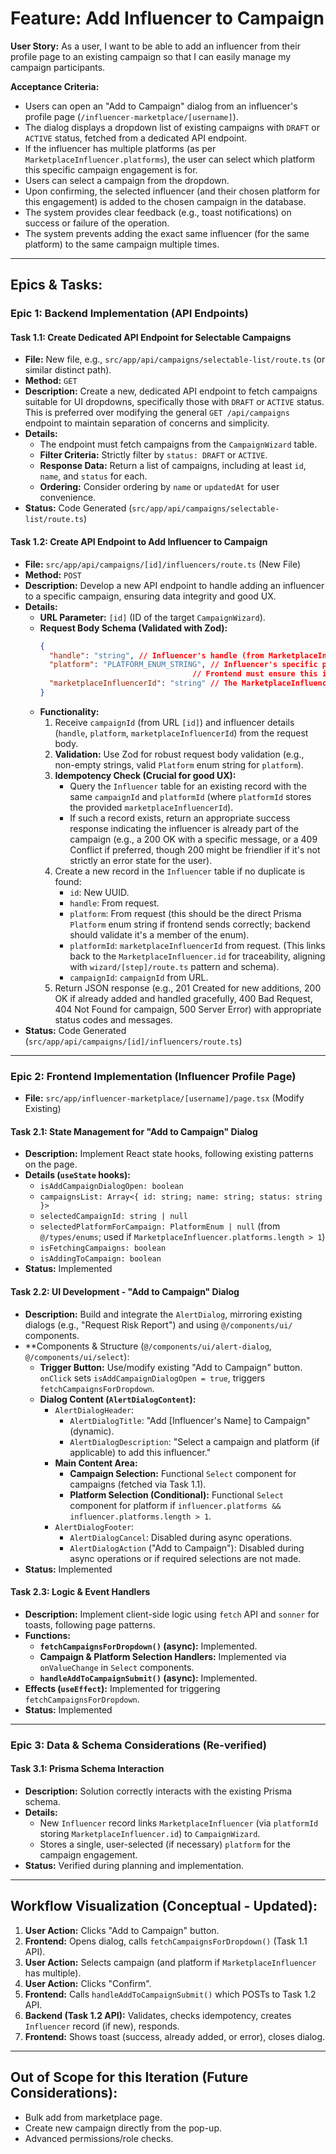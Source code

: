 # Feature: Add Influencer to Campaign

**User Story:** As a user, I want to be able to add an influencer from their profile page to an existing campaign so that I can easily manage my campaign participants.

**Acceptance Criteria:**
*   Users can open an "Add to Campaign" dialog from an influencer's profile page (`/influencer-marketplace/[username]`).
*   The dialog displays a dropdown list of existing campaigns with `DRAFT` or `ACTIVE` status, fetched from a dedicated API endpoint.
*   If the influencer has multiple platforms (as per `MarketplaceInfluencer.platforms`), the user can select which platform this specific campaign engagement is for.
*   Users can select a campaign from the dropdown.
*   Upon confirming, the selected influencer (and their chosen platform for this engagement) is added to the chosen campaign in the database.
*   The system provides clear feedback (e.g., toast notifications) on success or failure of the operation.
*   The system prevents adding the exact same influencer (for the same platform) to the same campaign multiple times.

---

## Epics & Tasks:

### Epic 1: Backend Implementation (API Endpoints)

#### Task 1.1: Create Dedicated API Endpoint for Selectable Campaigns
*   **File:** New file, e.g., `src/app/api/campaigns/selectable-list/route.ts` (or similar distinct path).
*   **Method:** `GET`
*   **Description:** Create a new, dedicated API endpoint to fetch campaigns suitable for UI dropdowns, specifically those with `DRAFT` or `ACTIVE` status. This is preferred over modifying the general `GET /api/campaigns` endpoint to maintain separation of concerns and simplicity.
*   **Details:**
    *   The endpoint must fetch campaigns from the `CampaignWizard` table.
    *   **Filter Criteria:** Strictly filter by `status: DRAFT` or `ACTIVE`.
    *   **Response Data:** Return a list of campaigns, including at least `id`, `name`, and `status` for each.
    *   **Ordering:** Consider ordering by `name` or `updatedAt` for user convenience.
*   **Status:** Code Generated (`src/app/api/campaigns/selectable-list/route.ts`)

#### Task 1.2: Create API Endpoint to Add Influencer to Campaign
*   **File:** `src/app/api/campaigns/[id]/influencers/route.ts` (New File)
*   **Method:** `POST`
*   **Description:** Develop a new API endpoint to handle adding an influencer to a specific campaign, ensuring data integrity and good UX.
*   **Details:**
    *   **URL Parameter:** `[id]` (ID of the target `CampaignWizard`).
    *   **Request Body Schema (Validated with Zod):**
        ```json
        {
          "handle": "string", // Influencer's handle (from MarketplaceInfluencer.handle)
          "platform": "PLATFORM_ENUM_STRING", // Influencer's specific platform (e.g., "INSTAGRAM", "TIKTOK").
                                          // Frontend must ensure this is a valid Prisma Platform enum string.
          "marketplaceInfluencerId": "string" // The MarketplaceInfluencer.id (or .profileId for uniqueness)
        }
        ```
    *   **Functionality:**
        1.  Receive `campaignId` (from URL `[id]`) and influencer details (`handle`, `platform`, `marketplaceInfluencerId`) from the request body.
        2.  **Validation:** Use Zod for robust request body validation (e.g., non-empty strings, valid `Platform` enum string for `platform`).
        3.  **Idempotency Check (Crucial for good UX):**
            *   Query the `Influencer` table for an existing record with the same `campaignId` and `platformId` (where `platformId` stores the provided `marketplaceInfluencerId`).
            *   If such a record exists, return an appropriate success response indicating the influencer is already part of the campaign (e.g., a 200 OK with a specific message, or a 409 Conflict if preferred, though 200 might be friendlier if it's not strictly an error state for the user).
        4.  Create a new record in the `Influencer` table if no duplicate is found:
            *   `id`: New UUID.
            *   `handle`: From request.
            *   `platform`: From request (this should be the direct Prisma `Platform` enum string if frontend sends correctly; backend should validate it's a member of the enum).
            *   `platformId`: `marketplaceInfluencerId` from request. (This links back to the `MarketplaceInfluencer.id` for traceability, aligning with `wizard/[step]/route.ts` pattern and schema).
            *   `campaignId`: `campaignId` from URL.
        5.  Return JSON response (e.g., 201 Created for new additions, 200 OK if already added and handled gracefully, 400 Bad Request, 404 Not Found for campaign, 500 Server Error) with appropriate status codes and messages.
*   **Status:** Code Generated (`src/app/api/campaigns/[id]/influencers/route.ts`)

---

### Epic 2: Frontend Implementation (Influencer Profile Page)

*   **File:** `src/app/influencer-marketplace/[username]/page.tsx` (Modify Existing)

#### Task 2.1: State Management for "Add to Campaign" Dialog
*   **Description:** Implement React state hooks, following existing patterns on the page.
*   **Details (`useState` hooks):**
    *   `isAddCampaignDialogOpen: boolean`
    *   `campaignsList: Array<{ id: string; name: string; status: string }>`
    *   `selectedCampaignId: string | null`
    *   `selectedPlatformForCampaign: PlatformEnum | null` (from `@/types/enums`; used if `MarketplaceInfluencer.platforms.length > 1`)
    *   `isFetchingCampaigns: boolean`
    *   `isAddingToCampaign: boolean`
*   **Status:** Implemented

#### Task 2.2: UI Development - "Add to Campaign" Dialog
*   **Description:** Build and integrate the `AlertDialog`, mirroring existing dialogs (e.g., "Request Risk Report") and using `@/components/ui/` components.
*   **Components & Structure (`@/components/ui/alert-dialog`, `@/components/ui/select`):
    *   **Trigger Button:** Use/modify existing "Add to Campaign" button. `onClick` sets `isAddCampaignDialogOpen = true`, triggers `fetchCampaignsForDropdown`.
    *   **Dialog Content (`AlertDialogContent`):**
        *   `AlertDialogHeader`:
            *   `AlertDialogTitle`: "Add [Influencer's Name] to Campaign" (dynamic).
            *   `AlertDialogDescription`: "Select a campaign and platform (if applicable) to add this influencer."
        *   **Main Content Area:**
            *   **Campaign Selection:** Functional `Select` component for campaigns (fetched via Task 1.1).
            *   **Platform Selection (Conditional):** Functional `Select` component for platform if `influencer.platforms && influencer.platforms.length > 1`.
        *   `AlertDialogFooter`:
            *   `AlertDialogCancel`: Disabled during async operations.
            *   `AlertDialogAction` ("Add to Campaign"): Disabled during async operations or if required selections are not made.
*   **Status:** Implemented

#### Task 2.3: Logic & Event Handlers
*   **Description:** Implement client-side logic using `fetch` API and `sonner` for toasts, following page patterns.
*   **Functions:**
    *   **`fetchCampaignsForDropdown()` (async):** Implemented.
    *   **Campaign & Platform Selection Handlers:** Implemented via `onValueChange` in `Select` components.
    *   **`handleAddToCampaignSubmit()` (async):** Implemented.
*   **Effects (`useEffect`):** Implemented for triggering `fetchCampaignsForDropdown`.
*   **Status:** Implemented

---

### Epic 3: Data & Schema Considerations (Re-verified)

#### Task 3.1: Prisma Schema Interaction
*   **Description:** Solution correctly interacts with the existing Prisma schema.
*   **Details:**
    *   New `Influencer` record links `MarketplaceInfluencer` (via `platformId` storing `MarketplaceInfluencer.id`) to `CampaignWizard`.
    *   Stores a single, user-selected (if necessary) `platform` for the campaign engagement.
*   **Status:** Verified during planning and implementation.

---

## Workflow Visualization (Conceptual - Updated):

1.  **User Action:** Clicks "Add to Campaign" button.
2.  **Frontend:** Opens dialog, calls `fetchCampaignsForDropdown()` (Task 1.1 API).
3.  **User Action:** Selects campaign (and platform if `MarketplaceInfluencer` has multiple).
4.  **User Action:** Clicks "Confirm".
5.  **Frontend:** Calls `handleAddToCampaignSubmit()` which POSTs to Task 1.2 API.
6.  **Backend (Task 1.2 API):** Validates, checks idempotency, creates `Influencer` record (if new), responds.
7.  **Frontend:** Shows toast (success, already added, or error), closes dialog.

---

## Out of Scope for this Iteration (Future Considerations):

*   Bulk add from marketplace page.
*   Create new campaign directly from the pop-up.
*   Advanced permissions/role checks.
